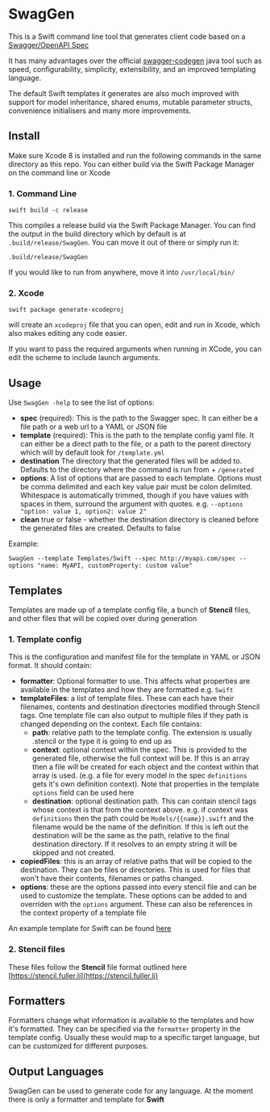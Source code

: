 # SwagGen

This is a Swift command line tool that generates client code based on a [Swagger/OpenAPI Spec](http://swagger.io)

It has many advantages over the official [swagger-codegen](https://github.com/swagger-api/swagger-codegen) java tool such as speed, configurability, simplicity, extensibility, and an improved templating language. 

The default Swift templates it generates are also much improved with support for model inheritance, shared enums, mutable parameter structs, convenience initialisers and many more improvements.

## Install
Make sure Xcode 8 is installed and run the following commands in the same directory as this repo. You can either build via the Swift Package Manager on the command line or Xcode

### 1. Command Line
```
swift build -c release
```
This compiles a release build via the Swift Package Manager. You can find the output in the build directory which by default is at `.build/release/SwagGen`. You can move it out of there or simply run it:

```
.build/release/SwagGen
```
If you would like to run from anywhere, move it into `/usr/local/bin/`

### 2. Xcode
```
swift package generate-xcodeproj
```
will create an `xcodeproj` file that you can open, edit and run in Xcode, which also makes editing any code easier.

If you want to pass the required arguments when running in XCode, you can edit the scheme to include launch arguments.

## Usage
Use `SwagGen -help` to see the list of options:

- **spec** (required): This is the path to the Swagger spec. It can either be a file path or a web url to a YAML or JSON file
- **template** (required): This is the path to the template config yaml file. It can either be a direct path to the file, or a path to the parent directory which will by default look for `/template.yml`
- **destination** The directory that the generated files will be added to. Defaults to the directory where the command is run from + `/generated`
- **options**: A list of options that are passed to each template. Options must be comma delimited and each key value pair must be colon delimited. Whitespace is automatically trimmed, though if you have values with spaces in them, surround the argument with quotes. e.g.  `--options "option: value 1, option2: value 2"`
- **clean** true or false - whether the destination directory is cleaned before the generated files are created. Defaults to false

Example:

```
SwagGen --template Templates/Swift --spec http://myapi.com/spec --options "name: MyAPI, customProperty: custom value"
```

## Templates
Templates are made up of a template config file, a bunch of **Stencil** files, and other files that will be copied over during generation

### 1. Template config
This is the configuration and manifest file for the template in YAML or JSON format. It should contain:

- **formatter**: Optional formatter to use. This affects what properties are available in the templates and how they are formatted e.g. `Swift`
- **templateFiles**: a list of template files. These can each have their filenames, contents and destination directories modified through Stencil tags. One template file can also output to multiple files if they path is changed depending on the context. Each file contains:
	- **path**: relative path to the template config. The extension is usually .stencil or the type it is going to end up as
	- **context**: optional context within the spec. This is provided to the generated file, otherwise the full context will be. If this is an array then a file will be created for each object and the context within that array is used. (e.g. a file for every model in the spec `definitions` gets it's own definition context). Note that properties in the template `options` field can be used here
	- **destination**: optional destination path. This can contain stencil tags whose context is that from the context above. e.g. if context was `definitions` then the path could be `Models/{{name}}.swift` and the filename would be the name of the definition. If this is left out the destination will be the same as the path, relative to the final destination directory. If it resolves to an empty string it will be skipped and not created.
- **copiedFiles**: this is an array of relative paths that will be copied to the destination. They can be files or directories. This is used for files that won't have their contents, filenames or paths changed.
- **options**: these are the options passed into every stencil file and can be used to customize the template. These options can be added to and overriden with the `options` argument. These can also be references in the context property of a template file

An example template for Swift can be found [here](Templates/Swift/template.yml)

### 2. Stencil files
These files follow the **Stencil** file format outlined here [https://stencil.fuller.li](https://stencil.fuller.li)

## Formatters
Formatters change what information is available to the templates and how it's formatted. They can be specified via the `formatter` property in the template config. Usually these would map to a specific target language, but can be customized for different purposes.

## Output Languages
SwagGen can be used to generate code for any language. At the moment there is only a formatter and template for **Swift**
